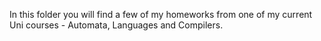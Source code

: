In this folder you will find a few of my homeworks from one of my current Uni courses - Automata, Languages and Compilers.

